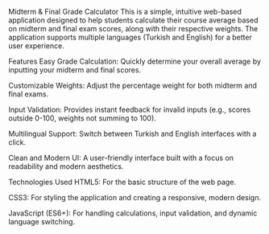 Midterm & Final Grade Calculator
This is a simple, intuitive web-based application designed to help students calculate their course average based on midterm and final exam scores, along with their respective weights. The application supports multiple languages (Turkish and English) for a better user experience.

Features
Easy Grade Calculation: Quickly determine your overall average by inputting your midterm and final scores.

Customizable Weights: Adjust the percentage weight for both midterm and final exams.

Input Validation: Provides instant feedback for invalid inputs (e.g., scores outside 0-100, weights not summing to 100).

Multilingual Support: Switch between Turkish and English interfaces with a click.

Clean and Modern UI: A user-friendly interface built with a focus on readability and modern aesthetics.

Technologies Used
HTML5: For the basic structure of the web page.

CSS3: For styling the application and creating a responsive, modern design.

JavaScript (ES6+): For handling calculations, input validation, and dynamic language switching.